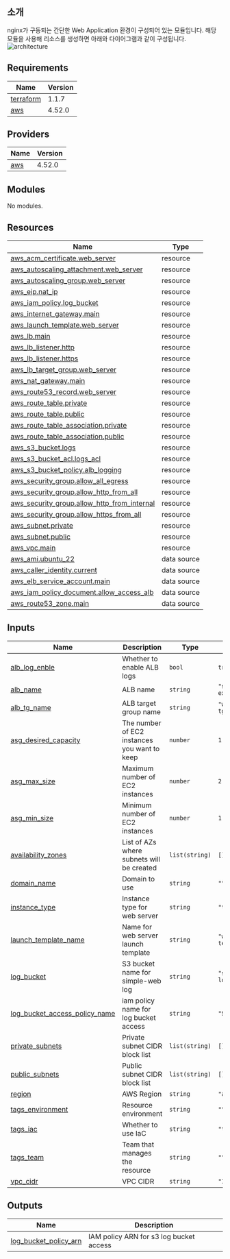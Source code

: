 ## 소개
nginx가 구동되는 간단한 Web Application 환경이 구성되어 있는 모듈입니다. 해당 모듈을 사용해 리소스를 생성하면 아래와 다이어그램과 같이 구성됩니다.
![architecture](https://user-images.githubusercontent.com/36755917/216800873-f3d4b72a-f430-48ec-a788-fecbf93a2593.png)

<!-- BEGINNING OF PRE-COMMIT-TERRAFORM DOCS HOOK -->
## Requirements

| Name | Version |
|------|---------|
| <a name="requirement_terraform"></a> [terraform](#requirement\_terraform) | 1.1.7 |
| <a name="requirement_aws"></a> [aws](#requirement\_aws) | 4.52.0 |

## Providers

| Name | Version |
|------|---------|
| <a name="provider_aws"></a> [aws](#provider\_aws) | 4.52.0 |

## Modules

No modules.

## Resources

| Name | Type |
|------|------|
| [aws_acm_certificate.web_server](https://registry.terraform.io/providers/hashicorp/aws/4.52.0/docs/resources/acm_certificate) | resource |
| [aws_autoscaling_attachment.web_server](https://registry.terraform.io/providers/hashicorp/aws/4.52.0/docs/resources/autoscaling_attachment) | resource |
| [aws_autoscaling_group.web_server](https://registry.terraform.io/providers/hashicorp/aws/4.52.0/docs/resources/autoscaling_group) | resource |
| [aws_eip.nat_ip](https://registry.terraform.io/providers/hashicorp/aws/4.52.0/docs/resources/eip) | resource |
| [aws_iam_policy.log_bucket](https://registry.terraform.io/providers/hashicorp/aws/4.52.0/docs/resources/iam_policy) | resource |
| [aws_internet_gateway.main](https://registry.terraform.io/providers/hashicorp/aws/4.52.0/docs/resources/internet_gateway) | resource |
| [aws_launch_template.web_server](https://registry.terraform.io/providers/hashicorp/aws/4.52.0/docs/resources/launch_template) | resource |
| [aws_lb.main](https://registry.terraform.io/providers/hashicorp/aws/4.52.0/docs/resources/lb) | resource |
| [aws_lb_listener.http](https://registry.terraform.io/providers/hashicorp/aws/4.52.0/docs/resources/lb_listener) | resource |
| [aws_lb_listener.https](https://registry.terraform.io/providers/hashicorp/aws/4.52.0/docs/resources/lb_listener) | resource |
| [aws_lb_target_group.web_server](https://registry.terraform.io/providers/hashicorp/aws/4.52.0/docs/resources/lb_target_group) | resource |
| [aws_nat_gateway.main](https://registry.terraform.io/providers/hashicorp/aws/4.52.0/docs/resources/nat_gateway) | resource |
| [aws_route53_record.web_server](https://registry.terraform.io/providers/hashicorp/aws/4.52.0/docs/resources/route53_record) | resource |
| [aws_route_table.private](https://registry.terraform.io/providers/hashicorp/aws/4.52.0/docs/resources/route_table) | resource |
| [aws_route_table.public](https://registry.terraform.io/providers/hashicorp/aws/4.52.0/docs/resources/route_table) | resource |
| [aws_route_table_association.private](https://registry.terraform.io/providers/hashicorp/aws/4.52.0/docs/resources/route_table_association) | resource |
| [aws_route_table_association.public](https://registry.terraform.io/providers/hashicorp/aws/4.52.0/docs/resources/route_table_association) | resource |
| [aws_s3_bucket.logs](https://registry.terraform.io/providers/hashicorp/aws/4.52.0/docs/resources/s3_bucket) | resource |
| [aws_s3_bucket_acl.logs_acl](https://registry.terraform.io/providers/hashicorp/aws/4.52.0/docs/resources/s3_bucket_acl) | resource |
| [aws_s3_bucket_policy.alb_logging](https://registry.terraform.io/providers/hashicorp/aws/4.52.0/docs/resources/s3_bucket_policy) | resource |
| [aws_security_group.allow_all_egress](https://registry.terraform.io/providers/hashicorp/aws/4.52.0/docs/resources/security_group) | resource |
| [aws_security_group.allow_http_from_all](https://registry.terraform.io/providers/hashicorp/aws/4.52.0/docs/resources/security_group) | resource |
| [aws_security_group.allow_http_from_internal](https://registry.terraform.io/providers/hashicorp/aws/4.52.0/docs/resources/security_group) | resource |
| [aws_security_group.allow_https_from_all](https://registry.terraform.io/providers/hashicorp/aws/4.52.0/docs/resources/security_group) | resource |
| [aws_subnet.private](https://registry.terraform.io/providers/hashicorp/aws/4.52.0/docs/resources/subnet) | resource |
| [aws_subnet.public](https://registry.terraform.io/providers/hashicorp/aws/4.52.0/docs/resources/subnet) | resource |
| [aws_vpc.main](https://registry.terraform.io/providers/hashicorp/aws/4.52.0/docs/resources/vpc) | resource |
| [aws_ami.ubuntu_22](https://registry.terraform.io/providers/hashicorp/aws/4.52.0/docs/data-sources/ami) | data source |
| [aws_caller_identity.current](https://registry.terraform.io/providers/hashicorp/aws/4.52.0/docs/data-sources/caller_identity) | data source |
| [aws_elb_service_account.main](https://registry.terraform.io/providers/hashicorp/aws/4.52.0/docs/data-sources/elb_service_account) | data source |
| [aws_iam_policy_document.allow_access_alb](https://registry.terraform.io/providers/hashicorp/aws/4.52.0/docs/data-sources/iam_policy_document) | data source |
| [aws_route53_zone.main](https://registry.terraform.io/providers/hashicorp/aws/4.52.0/docs/data-sources/route53_zone) | data source |

## Inputs

| Name | Description | Type | Default | Required |
|------|-------------|------|---------|:--------:|
| <a name="input_alb_log_enble"></a> [alb\_log\_enble](#input\_alb\_log\_enble) | Whether to enable ALB logs | `bool` | `true` | no |
| <a name="input_alb_name"></a> [alb\_name](#input\_alb\_name) | ALB name | `string` | `"simple-web-external-alb"` | no |
| <a name="input_alb_tg_name"></a> [alb\_tg\_name](#input\_alb\_tg\_name) | ALB target group name | `string` | `"web-server-lb-tg"` | no |
| <a name="input_asg_desired_capacity"></a> [asg\_desired\_capacity](#input\_asg\_desired\_capacity) | The number of EC2 instances you want to keep | `number` | `1` | no |
| <a name="input_asg_max_size"></a> [asg\_max\_size](#input\_asg\_max\_size) | Maximum number of EC2 instances | `number` | `2` | no |
| <a name="input_asg_min_size"></a> [asg\_min\_size](#input\_asg\_min\_size) | Minimum number of EC2 instances | `number` | `1` | no |
| <a name="input_availability_zones"></a> [availability\_zones](#input\_availability\_zones) | List of AZs where subnets will be created | `list(string)` | `[]` | no |
| <a name="input_domain_name"></a> [domain\_name](#input\_domain\_name) | Domain to use | `string` | `""` | no |
| <a name="input_instance_type"></a> [instance\_type](#input\_instance\_type) | Instance type for web server | `string` | `"t2.micro"` | no |
| <a name="input_launch_template_name"></a> [launch\_template\_name](#input\_launch\_template\_name) | Name for web server launch template | `string` | `"web-server-template"` | no |
| <a name="input_log_bucket"></a> [log\_bucket](#input\_log\_bucket) | S3 bucket name for simple-web log | `string` | `"s3-simple-web-logs"` | no |
| <a name="input_log_bucket_access_policy_name"></a> [log\_bucket\_access\_policy\_name](#input\_log\_bucket\_access\_policy\_name) | iam policy name for log bucket access | `string` | `"S3LogsAccess"` | no |
| <a name="input_private_subnets"></a> [private\_subnets](#input\_private\_subnets) | Private subnet CIDR block list | `list(string)` | `[]` | no |
| <a name="input_public_subnets"></a> [public\_subnets](#input\_public\_subnets) | Public subnet CIDR block list | `list(string)` | `[]` | no |
| <a name="input_region"></a> [region](#input\_region) | AWS Region | `string` | `"ap-northeast-2"` | no |
| <a name="input_tags_environment"></a> [tags\_environment](#input\_tags\_environment) | Resource environment | `string` | `""` | no |
| <a name="input_tags_iac"></a> [tags\_iac](#input\_tags\_iac) | Whether to use IaC | `string` | `"terraform"` | no |
| <a name="input_tags_team"></a> [tags\_team](#input\_tags\_team) | Team that manages the resource | `string` | `""` | no |
| <a name="input_vpc_cidr"></a> [vpc\_cidr](#input\_vpc\_cidr) | VPC CIDR | `string` | `"192.168.0.0/24"` | no |

## Outputs

| Name | Description |
|------|-------------|
| <a name="output_log_bucket_policy_arn"></a> [log\_bucket\_policy\_arn](#output\_log\_bucket\_policy\_arn) | IAM policy ARN for s3 log bucket access |
<!-- END OF PRE-COMMIT-TERRAFORM DOCS HOOK -->
